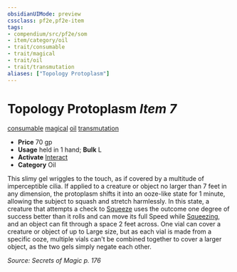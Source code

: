 ```yaml
---
obsidianUIMode: preview
cssclass: pf2e,pf2e-item
tags:
- compendium/src/pf2e/som
- item/category/oil
- trait/consumable
- trait/magical
- trait/oil
- trait/transmutation
aliases: ["Topology Protoplasm"]
---
```

# Topology Protoplasm *Item 7*  
[consumable](rules/traits/consumable.md)  [magical](rules/traits/magical.md)  [oil](rules/traits/oil.md)  [transmutation](rules/traits/transmutation.md)  

- **Price** 70 gp
- **Usage** held in 1 hand; **Bulk** L
- **Activate** [Interact](rules/actions/interact.md)
- **Category** Oil

This slimy gel wriggles to the touch, as if covered by a multitude of imperceptible cilia. If applied to a creature or object no larger than 7 feet in any dimension, the protoplasm shifts it into an ooze-like state for 1 minute, allowing the subject to squash and stretch harmlessly. In this state, a creature that attempts a check to [Squeeze](rules/actions/squeeze.md) uses the outcome one degree of success better than it rolls and can move its full Speed while [Squeezing](rules/actions/squeeze.md), and an object can fit through a space 2 feet across. One vial can cover a creature or object of up to Large size, but as each vial is made from a specific ooze, multiple vials can't be combined together to cover a larger object, as the two gels simply negate each other.

*Source: Secrets of Magic p. 176*